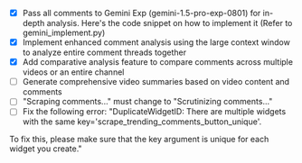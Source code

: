 - [x] Pass all comments to Gemini Exp (gemini-1.5-pro-exp-0801) for in-depth analysis. Here's the code snippet on how to implement it (Refer to gemini_implement.py)
- [x] Implement enhanced comment analysis using the large context window to analyze entire comment threads together
- [x] Add comparative analysis feature to compare comments across multiple videos or an entire channel
- [ ] Generate comprehensive video summaries based on video content and comments
- [ ] "Scraping comments..." must change to "Scrutinizing comments..."
- [ ] Fix the following error: "DuplicateWidgetID: There are multiple widgets with the same key='scrape_trending_comments_button_unique'.

To fix this, please make sure that the key argument is unique for each widget you create."
